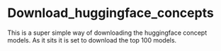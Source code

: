 # Download_huggingface_concepts
This is a super simple way of downloading the huggingface concept models.  As it sits it is set to download the top 100 models.  
